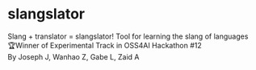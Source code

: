 # slangslator
Slang + translator = slangslator! Tool for learning the slang of languages <br />
🏆Winner of Experimental Track in OSS4AI Hackathon #12 <br />
By Joseph J, Wanhao Z, Gabe L, Zaid A
